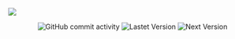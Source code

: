 <img draggable="false" src="https://github.com/Oppro-net-Development/oppronetbot/blob/main/managerbot.png"></a>
<div id="badges" align="center">
<img alt="GitHub commit activity" src="https://img.shields.io/github/commit-activity/t/Oppro-net-Development/oppronetbot?style=for-the-badge">
<img alt="Lastet Version" src="https://img.shields.io/badge/V1_Preivew-blue?style=for-the-badge&label=lastet%20Version">
<img alt="Next Version" src="https://img.shields.io/badge/V1.1_Preview-green?style=for-the-badge&label=Next%20Version">
</div>
